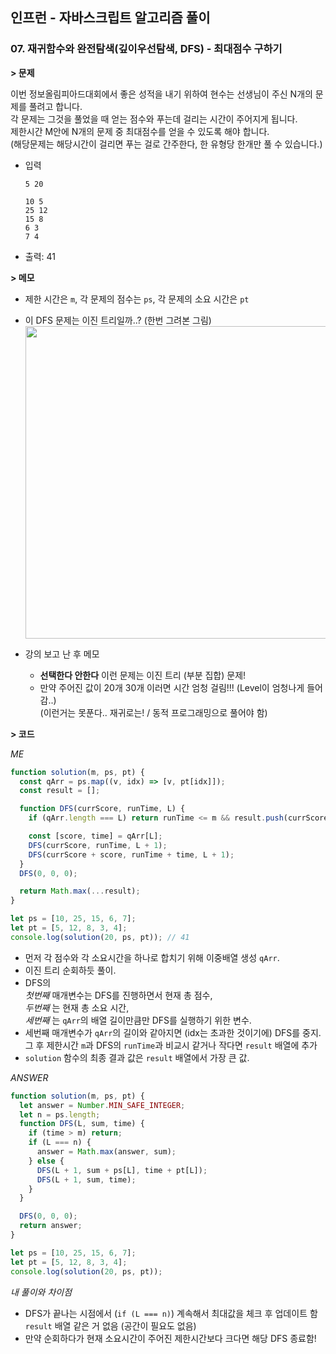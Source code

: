 ## 인프런 - 자바스크립트 알고리즘 풀이

### **07.** 재귀함수와 완전탐색(깊이우선탐색, DFS) - 최대점수 구하기

**> 문제**

이번 정보올림피아드대회에서 좋은 성적을 내기 위하여 현수는 선생님이 주신 N개의 문제를 풀려고 합니다.  
각 문제는 그것을 풀었을 때 얻는 점수와 푸는데 걸리는 시간이 주어지게 됩니다.  
제한시간 M안에 N개의 문제 중 최대점수를 얻을 수 있도록 해야 합니다.  
(해당문제는 해당시간이 걸리면 푸는 걸로 간주한다, 한 유형당 한개만 풀 수 있습니다.)

- 입력

  ```
  5 20

  10 5
  25 12
  15 8
  6 3
  7 4
  ```

- 출력: 41

**> 메모**

- 제한 시간은 `m`, 각 문제의 점수는 `ps`, 각 문제의 소요 시간은 `pt`
- 이 DFS 문제는 이진 트리일까..? (한번 그려본 그림)  
  <img src="https://user-images.githubusercontent.com/33610315/130574206-a94f6249-f88f-4740-9436-c8aa74e7cb78.jpeg" width=500>

- 강의 보고 난 후 메모
  - **선택한다 안한다** 이런 문제는 이진 트리 (부분 집합) 문제!
  - 만약 주어진 값이 20개 30개 이러면 시간 엄청 걸림!!! (Level이 엄청나게 들어감..)  
     (이런거는 못푼다.. 재귀로는! / 동적 프로그래밍으로 풀어야 함)

**> 코드**

_ME_

```js
function solution(m, ps, pt) {
  const qArr = ps.map((v, idx) => [v, pt[idx]]);
  const result = [];

  function DFS(currScore, runTime, L) {
    if (qArr.length === L) return runTime <= m && result.push(currScore);

    const [score, time] = qArr[L];
    DFS(currScore, runTime, L + 1);
    DFS(currScore + score, runTime + time, L + 1);
  }
  DFS(0, 0, 0);

  return Math.max(...result);
}

let ps = [10, 25, 15, 6, 7];
let pt = [5, 12, 8, 3, 4];
console.log(solution(20, ps, pt)); // 41
```

- 먼저 각 점수와 각 소요시간을 하나로 합치기 위해 이중배열 생성 `qArr`.
- 이진 트리 순회하듯 풀이.
- DFS의  
   _첫번째_ 매개변수는 DFS를 진행하면서 현재 총 점수,  
   _두번째_ 는 현재 총 소요 시간,  
   _세번째_ 는 `qArr`의 배열 길이만큼만 DFS를 실행하기 위한 변수.
- 세번째 매개변수가 `qArr`의 길이와 같아지면 (idx는 초과한 것이기에) DFS를 중지.  
   그 후 제한시간 `m`과 DFS의 `runTime`과 비교시 같거나 작다면 `result` 배열에 추가
- `solution` 함수의 최종 결과 값은 `result` 배열에서 가장 큰 값.

_ANSWER_

```js
function solution(m, ps, pt) {
  let answer = Number.MIN_SAFE_INTEGER;
  let n = ps.length;
  function DFS(L, sum, time) {
    if (time > m) return;
    if (L === n) {
      answer = Math.max(answer, sum);
    } else {
      DFS(L + 1, sum + ps[L], time + pt[L]);
      DFS(L + 1, sum, time);
    }
  }

  DFS(0, 0, 0);
  return answer;
}

let ps = [10, 25, 15, 6, 7];
let pt = [5, 12, 8, 3, 4];
console.log(solution(20, ps, pt));
```

_내 풀이와 차이점_

- DFS가 끝나는 시점에서 (`if (L === n)`) 계속해서 최대값을 체크 후 업데이트 함  
  `result` 배열 같은 거 없음 (공간이 필요도 없음)
- 만약 순회하다가 현재 소요시간이 주어진 제한시간보다 크다면 해당 DFS 종료함!
